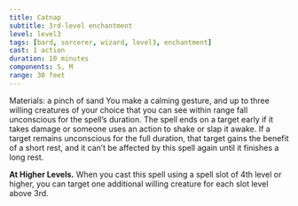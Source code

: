 ```yaml
---
title: Catnap
subtitle: 3rd-level enchantment
level: level3
tags: [bard, sorcerer, wizard, level3, enchantment]
cast: 1 action
duration: 10 minutes
components: S, M
range: 30 feet
---
```

Materials: a pinch of sand
You make a calming gesture, and up to three willing creatures of your choice that you can see within range fall unconscious for the spell’s duration. The spell ends on a target early if it takes damage or someone uses an action to shake or slap it awake. If a target remains unconscious for the full duration, that target gains the benefit of a short rest, and it can’t be affected by this spell again until it finishes a long rest.

**At Higher Levels.** When you cast this spell using a spell slot of 4th level or higher, you can target one additional willing creature for each slot level above 3rd.